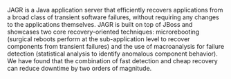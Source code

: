 JAGR is a Java application server that efficiently recovers applications from a broad class of transient software failures, without requiring any changes to the applications themselves. JAGR is built on top of JBoss and showcases two core recovery-oriented techniques: microrebooting (surgical reboots perform at the sub-application level to recover components from transient failures) and the use of macroanalysis for failure detection (statistical analysis to identify anomalous component behavior).  We have found that the combination of fast detection and cheap recovery can reduce downtime by two orders of magnitude.